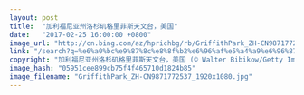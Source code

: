 ```yaml
---
layout: post
title:  "加利福尼亚州洛杉矶格里菲斯天文台，美国"
date:   "2017-02-25 16:00:00 +0800"
image_url: "http://cn.bing.com/az/hprichbg/rb/GriffithPark_ZH-CN9871772537_1920x1080.jpg"
link: "/search?q=%e6%a0%bc%e9%87%8c%e8%8f%b2%e6%96%af%e5%a4%a9%e6%96%87%e5%8f%b0&form=hpcapt&mkt=zh-cn"
copyright: "加利福尼亚州洛杉矶格里菲斯天文台，美国 (© Walter Bibikow/Getty Images)"
image_hash: "05951cee899cb75f4f465710d1824b85"
image_filename: "GriffithPark_ZH-CN9871772537_1920x1080.jpg"
---
```

